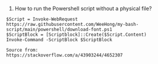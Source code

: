 1. How to run the Powershell script without a physical file?
```
$Script = Invoke-WebRequest https://raw.githubusercontent.com/WeeHong/my-bash-script/main/powershell/download-font.ps1
$ScriptBlock = [Scriptblock]::Create($Script.Content)
Invoke-Command -ScriptBlock $ScriptBlock

Source from:
https://stackoverflow.com/a/43903244/4652307
```
